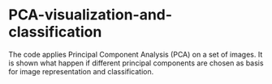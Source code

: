# PCA-visualization-and-classification
The code applies Principal Component Analysis (PCA) on a set of images. It is shown what happen if different principal components are chosen as basis for image representation and classification.
